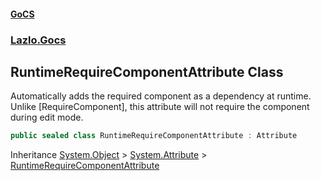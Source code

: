 #### [GoCS](./index.md 'index')
### [Lazlo.Gocs](./Lazlo-Gocs.md 'Lazlo.Gocs')
## RuntimeRequireComponentAttribute Class
Automatically adds the required component as a dependency at runtime.  
Unlike [RequireComponent], this attribute will not require the component during edit mode.  
```C#
public sealed class RuntimeRequireComponentAttribute : Attribute
```
Inheritance [System.Object](https://docs.microsoft.com/en-us/dotnet/api/System.Object 'System.Object') &gt; [System.Attribute](https://docs.microsoft.com/en-us/dotnet/api/System.Attribute 'System.Attribute') &gt; [RuntimeRequireComponentAttribute](./Lazlo-Gocs-RuntimeRequireComponentAttribute.md 'Lazlo.Gocs.RuntimeRequireComponentAttribute')  
